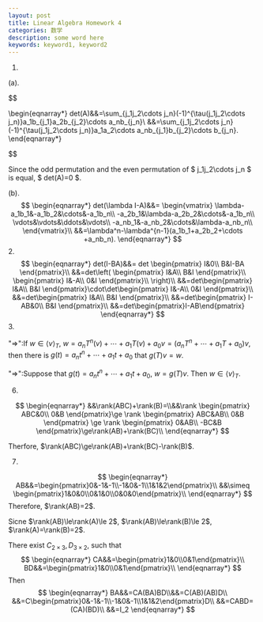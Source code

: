 ```yaml
---
layout: post
title: Linear Algebra Homework 4
categories: 数学
description: some word here
keywords: keyword1, keyword2
---
```



1.

(a).


$$

\begin{eqnarray*}
det(A)&&=\sum_{j_1j_2\cdots j_n}(-1)^{\tau(j_1j_2\cdots j_n)}a_1b_{j_1}a_2b_{j_2}\cdots a_nb_{j_n}\\
&&=\sum_{j_1j_2\cdots j_n}(-1)^{\tau(j_1j_2\cdots j_n)}a_1a_2\cdots a_nb_{j_1}b_{j_2}\cdots b_{j_n}.
\end{eqnarray*}

$$

Since the odd permutation and the even permutation of $ j_1j_2\cdots j_n $ is equal, $ det(A)=0 $.

(b).
$$
\begin{eqnarray*}
det(\lambda I-A)&&=
\begin{vmatrix}
\lambda-a_1b_1&-a_1b_2&\cdots&-a_1b_n\\
-a_2b_1&\lambda-a_2b_2&\cdots&-a_1b_n\\
\vdots&\vdots&\ddots&\vdots\\
-a_nb_1&-a_nb_2&\cdots&\lambda-a_nb_n\\
\end{vmatrix}\\
&&=\lambda^n-\lambda^{n-1}(a_1b_1+a_2b_2+\cdots +a_nb_n).
\end{eqnarray*}
$$
2.
$$
\begin{eqnarray*}
det(I-BA)&&=
det
\begin{pmatrix}
I&0\\
B&I-BA
\end{pmatrix}\\
&&=det\left(
\begin{pmatrix}
I&A\\
B&I
\end{pmatrix}\\
\begin{pmatrix}
I&-A\\
0&I
\end{pmatrix}\\
\right)\\
&&=det\begin{pmatrix}
I&A\\
B&I
\end{pmatrix}\cdot\det\begin{pmatrix}
I&-A\\
0&I
\end{pmatrix}\\
&&=det\begin{pmatrix}
I&A\\
B&I
\end{pmatrix}\\
&&=det\begin{pmatrix}
I-AB&0\\
B&I
\end{pmatrix}\\
&&=det\begin{pmatrix}I-AB\end{pmatrix}
\end{eqnarray*}
$$
3.

"$\Rightarrow$":If $w\in\left\langle v\right\rangle _T$, $w=a_nT^n(v)+\cdots +a_1T(v)+a_0v=(a_nT^n+\cdots+a_1T+a_0)v$, then there is $g(t)=a_nt^n+\cdots+a_1t+a_0$ that $g(T)v=w$.

"$\Rightarrow$":Suppose that $g(t)=a_nt^n+\cdots+a_1t+a_0$, $w =g(T)v$. Then $w\in\langle v \rangle _T$.



6.
$$
\begin{eqnarray*}
&&\rank(ABC)+\rank(B)=\\&&\rank
\begin{pmatrix}
ABC&0\\
0&B
\end{pmatrix}\ge
\rank
\begin{pmatrix}
ABC&AB\\
0&B
\end{pmatrix}
\ge
\rank
\begin{pmatrix}
0&AB\\
-BC&B
\end{pmatrix}\ge\rank(AB)+\rank(BC)\\
\end{eqnarray*}
$$

Therfore, $\rank(ABC)\ge\rank(AB)+\rank(BC)-\rank(B)$.

7.
$$
\begin{eqnarray*}
AB&&=\begin{pmatrix}0&-1&-1\\-1&0&-1\\1&1&2\end{pmatrix}\\
&&\simeq \begin{pmatrix}1&0&0\\0&1&0\\0&0&0\end{pmatrix}\\
\end{eqnarray*}
$$
Therefore, $\rank(AB)=2$.

Sicne $\rank(AB)\le\rank(A)\le 2$, $\rank(AB)\le\rank(B)\le 2$, $\rank(A)=\rank(B)=2$.

There exist $C_{2\times3},D_{3\times2}$, such that 
$$
\begin{eqnarray*}
CA&&=\begin{pmatrix}1&0\\0&1\end{pmatrix}\\
BD&&=\begin{pmatrix}1&0\\0&1\end{pmatrix}\\
\end{eqnarray*}
$$
Then
$$
\begin{eqnarray*}
BA&&=CA(BA)BD\\&&=C(AB)(AB)D\\
&&=C\begin{pmatrix}0&-1&-1\\-1&0&-1\\1&1&2\end{pmatrix}D\\
&&=CABD=(CA)(BD)\\
&&=I_2
\end{eqnarray*}
$$








